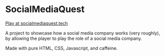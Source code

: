 # SocialMediaQuest

[Play at socialmediaquest.tech](http://socialmediaquest.tech)

A project to showcase how a social media company works (very roughly), by allowing the player to play the role of a social media company.

Made with pure HTML, CSS, Javascript, and caffeine.
